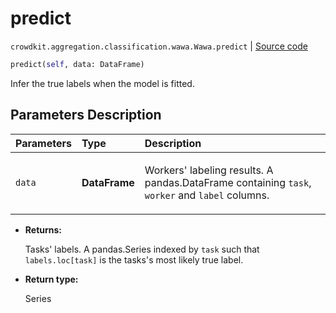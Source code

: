 # predict
`crowdkit.aggregation.classification.wawa.Wawa.predict` | [Source code](https://github.com/Toloka/crowd-kit/blob/v1.2.0/crowdkit/aggregation/classification/wawa.py#L70)

```python
predict(self, data: DataFrame)
```

Infer the true labels when the model is fitted.

## Parameters Description

| Parameters | Type | Description |
| :----------| :----| :-----------|
`data`|**DataFrame**|<p>Workers&#x27; labeling results. A pandas.DataFrame containing `task`, `worker` and `label` columns.</p>

* **Returns:**

  Tasks' labels.
A pandas.Series indexed by `task` such that `labels.loc[task]`
is the tasks's most likely true label.

* **Return type:**

  Series
